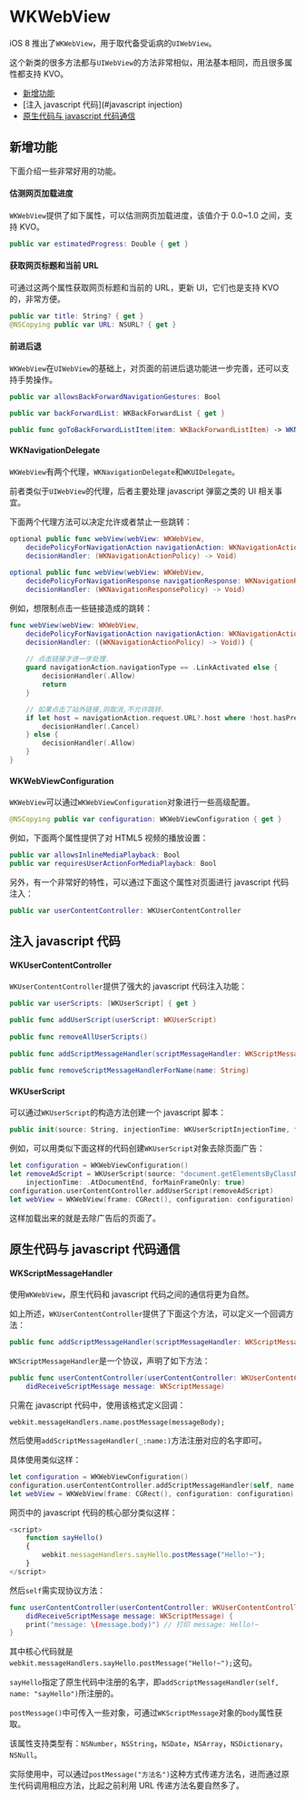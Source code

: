 # WKWebView

iOS 8 推出了`WKWebView`，用于取代备受诟病的`UIWebView`。

这个新类的很多方法都与`UIWebView`的方法非常相似，用法基本相同，而且很多属性都支持 KVO。

- [新增功能](#新增功能)
- [注入 javascript 代码](#javascript injection)
- [原生代码与 javascript 代码通信](#communication)

## 新增功能

下面介绍一些非常好用的功能。

#### 估测网页加载进度

`WKWebView`提供了如下属性，可以估测网页加载进度，该值介于 0.0~1.0 之间，支持 KVO。

```swift
public var estimatedProgress: Double { get }
```

#### 获取网页标题和当前 URL

可通过这两个属性获取网页标题和当前的 URL，更新 UI，它们也是支持 KVO 的，非常方便。

```swift
public var title: String? { get }
@NSCopying public var URL: NSURL? { get }
```

#### 前进后退

`WKWebView`在`UIWebView`的基础上，对页面的前进后退功能进一步完善，还可以支持手势操作。

```swift
public var allowsBackForwardNavigationGestures: Bool

public var backForwardList: WKBackForwardList { get }

public func goToBackForwardListItem(item: WKBackForwardListItem) -> WKNavigation?
```

#### WKNavigationDelegate

`WKWebView`有两个代理，`WKNavigationDelegate`和`WKUIDelegate`。

前者类似于`UIWebView`的代理，后者主要处理 javascript 弹窗之类的 UI 相关事宜。

下面两个代理方法可以决定允许或者禁止一些跳转：

```swift
optional public func webView(webView: WKWebView, 
	decidePolicyForNavigationAction navigationAction: WKNavigationAction, 
	decisionHandler: (WKNavigationActionPolicy) -> Void)
	
optional public func webView(webView: WKWebView, 
	decidePolicyForNavigationResponse navigationResponse: WKNavigationResponse,
	decisionHandler: (WKNavigationResponsePolicy) -> Void)
```

例如，想限制点击一些链接造成的跳转：

```swift
func webView(webView: WKWebView, 
	decidePolicyForNavigationAction navigationAction: WKNavigationAction,
	decisionHandler: ((WKNavigationActionPolicy) -> Void)) {
	
	// 点击链接才进一步处理.
    guard navigationAction.navigationType == .LinkActivated else {
        decisionHandler(.Allow)
        return
    }

	// 如果点击了站外链接,则取消,不允许跳转.
    if let host = navigationAction.request.URL?.host where !host.hasPrefix("www.233.com") {
        decisionHandler(.Cancel)
    } else {
        decisionHandler(.Allow)
    }
}
```

#### WKWebViewConfiguration

`WKWebView`可以通过`WKWebViewConfiguration`对象进行一些高级配置。

```swift
@NSCopying public var configuration: WKWebViewConfiguration { get }
```

例如，下面两个属性提供了对 HTML5 视频的播放设置：

```swift
public var allowsInlineMediaPlayback: Bool
public var requiresUserActionForMediaPlayback: Bool
```

另外，有一个非常好的特性，可以通过下面这个属性对页面进行 javascript 代码注入：

```swift
public var userContentController: WKUserContentController
```

<a name="javascript injection"></a>
## 注入 javascript 代码

#### WKUserContentController

`WKUserContentController`提供了强大的 javascript 代码注入功能：

```swift
public var userScripts: [WKUserScript] { get }

public func addUserScript(userScript: WKUserScript)
    
public func removeAllUserScripts()
    
public func addScriptMessageHandler(scriptMessageHandler: WKScriptMessageHandler, name: String)
    
public func removeScriptMessageHandlerForName(name: String)
```

#### WKUserScript

可以通过`WKUserScript`的构造方法创建一个 javascript 脚本：

```swift
public init(source: String, injectionTime: WKUserScriptInjectionTime, forMainFrameOnly: Bool)
```

例如，可以用类似下面这样的代码创建`WKUserScript`对象去除页面广告：


```swift
let configuration = WKWebViewConfiguration()
let removeAdScript = WKUserScript(source: "document.getElementsByClassName('adsbygoogle')[0].remove();", 
	injectionTime: .AtDocumentEnd, forMainFrameOnly: true)
configuration.userContentController.addUserScript(removeAdScript)
let webView = WKWebView(frame: CGRect(), configuration: configuration)
```

这样加载出来的就是去除广告后的页面了。

<a name="communication"></a>
## 原生代码与 javascript 代码通信

#### WKScriptMessageHandler

使用`WKWebView`，原生代码和 javascript 代码之间的通信将更为自然。

如上所述，`WKUserContentController`提供了下面这个方法，可以定义一个回调方法：

```swift
public func addScriptMessageHandler(scriptMessageHandler: WKScriptMessageHandler, name: String)
```

`WKScriptMessageHandler`是一个协议，声明了如下方法：

```swift
public func userContentController(userContentController: WKUserContentController, 
	didReceiveScriptMessage message: WKScriptMessage)
```

只需在 javascript 代码中，使用该格式定义回调：

```
webkit.messageHandlers.name.postMessage(messageBody);
```

然后使用`addScriptMessageHandler(_:name:)`方法注册对应的名字即可。

具体使用类似这样：

```swift
let configuration = WKWebViewConfiguration()
configuration.userContentController.addScriptMessageHandler(self, name: "sayHello")
let webView = WKWebView(frame: CGRect(), configuration: configuration)
```

网页中的 javascript 代码的核心部分类似这样：

```javascript
<script>
	function sayHello()
	{
		webkit.messageHandlers.sayHello.postMessage("Hello!~");
	}
</script>
```

然后`self`需实现协议方法：

```swift
func userContentController(userContentController: WKUserContentController,
	didReceiveScriptMessage message: WKScriptMessage) {
	print("message: \(message.body)") // 打印 message: Hello!~
}
```

其中核心代码就是`webkit.messageHandlers.sayHello.postMessage("Hello!~");`这句。

`sayHello`指定了原生代码中注册的名字，即`addScriptMessageHandler(self, name: "sayHello")`所注册的。

`postMessage()`中可传入一些对象，可通过`WKScriptMessage`对象的`body`属性获取。

该属性支持类型有：`NSNumber`，`NSString`，`NSDate`，`NSArray`，`NSDictionary`，`NSNull`。

实际使用中，可以通过`postMessage("方法名")`这种方式传递方法名，进而通过原生代码调用相应方法，比起之前利用 URL 传递方法名要自然多了。
